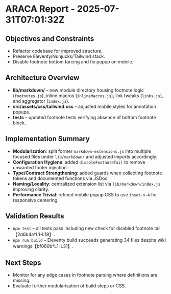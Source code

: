 # ARACA Report - 2025-07-31T07:01:32Z

## Objectives and Constraints
- Refactor codebase for improved structure.
- Preserve Eleventy/Nunjucks/Tailwind stack.
- Disable footnote bottom forcing and fix popup on mobile.

## Architecture Overview
- **lib/markdown/** – new module directory housing footnote logic (`footnotes.js`), inline macros (`inlineMacros.js`), link tweaks (`links.js`), and aggregator (`index.js`).
- **src/assets/css/tailwind.css** – adjusted mobile styles for annotation popups.
- **tests** – updated footnote tests verifying absence of bottom footnote block.

## Implementation Summary
- **Modularization**: split former `markdown-extensions.js` into multiple focused files under `lib/markdown/` and adjusted imports accordingly.
- **Configuration Hygiene**: added `disableFootnoteTail` to remove unwanted footer injection.
- **Type/Contract Strengthening**: added guards when collecting footnote tokens and documented functions via JSDoc.
- **Naming/Locality**: centralized extension list via `lib/markdown/index.js` improving clarity.
- **Performance Trivial**: refined mobile popup CSS to use `inset-x-4` for responsive centering.

## Validation Results
- `npm test` – all tests pass including new check for disabled footnote tail【2d6b4a†L1-L19】.
- `npm run build` – Eleventy build succeeds generating 34 files despite wiki warnings【bf060b†L1-L31】.

## Next Steps
- Monitor for any edge cases in footnote parsing where definitions are missing.
- Evaluate further modularisation of build steps or CSS.
